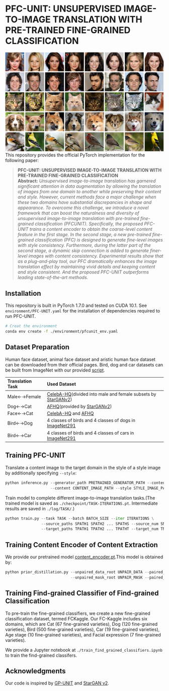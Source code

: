 # PFC-UNIT: UNSUPERVISED IMAGE-TO-IMAGE TRANSLATION WITH PRE-TRAINED FINE-GRAINED CLASSIFICATION

![p](github_page/code1.jpg)
This repository provides the official PyTorch implementation for the following paper:

> **PFC-UNIT: UNSUPERVISED IMAGE-TO-IMAGE TRANSLATION WITH PRE-TRAINED FINE-GRAINED CLASSIFICATION**<br>
> **Abstract:** *Unsupervised image-to-image translation has garnered significant
attention in data augmentation by allowing the translation
of images from one domain to another while preserving
their content and style. However, current methods face
a major challenge when these two domains have substantial
discrepancies in shape and appearance. To overcome this
challenge, we introduce a novel framework that can boost
the naturalness and diversity of unsupervised image-to-image
translation with pre-trained fine-grained classification (PFCUNIT).
Specifically, the proposed PFC-UNIT trains a content
encoder to obtain the coarse-level content feature in the first
stage. In the second stage, a new pre-trained fine-grained classification
(PFC) is designed to generate fine-level images with
style consistency. Furthermore, during the latter part of the
second stage, a dynamic skip connection is added to generate
finer-level images with content consistency. Experimental
results show that as a plug-and-play tool, our PFC dramatically
enhances the image translation effect by maintaining
vivid details and keeping content and style consistent. And
the proposed PFC-UNIT outperforms leading state-of-the-art
methods.*

## Installation
This repository is built in PyTorch 1.7.0 and tested on CUDA 10.1. See `environment/PFC-UNIT.yaml` for the installation of dependencies required to run PFC-UNIT.
```bash
# Creat the environment
conda env create -f ./environment/pfcunit_env.yaml
```

## Dataset Preparation

Human face dataset, animal face dataset and aristic human face dataset can be downloaded from their official pages.
Bird, dog and car datasets can be built from ImageNet with our provided [script](./data_preparation).

| Translation Task | Used Dataset                                                                                                                                                                                                                                                                           | 
|:-----------------|:---------------------------------------------------------------------------------------------------------------------------------------------------------------------------------------------------------------------------------------------------------------------------------------| 
| Male←→Female     | [CelebA-HQ](https://github.com/clovaai/stargan-v2#datasets-and-pre-trained-networks)(divided into male and female subsets by [StarGANv2](https://github.com/clovaai/stargan-v2#datasets-and-pre-trained-networks))                                                                     |
| Dog←→Cat         | [AFHQ](https://github.com/clovaai/stargan-v2#datasets-and-pre-trained-networks)(provided by [StarGANv2](https://github.com/clovaai/stargan-v2#datasets-and-pre-trained-networks))                                                                                                       |
| Face←→Cat        | [CelebA-HQ](https://github.com/switchablenorms/CelebAMask-HQ) and [AFHQ](https://github.com/clovaai/stargan-v2#datasets-and-pre-trained-networks)                                                                                                                                      |
| Bird←→Dog        | 4 classes of birds and 4 classes of dogs in [ImageNet291](https://github.com/williamyang1991/GP-UNIT/tree/main/data_preparation)
| Bird←→Car        | 4 classes of birds and 4 classes of cars in [ImageNet291](https://github.com/williamyang1991/GP-UNIT/tree/main/data_preparation)                                                                                                               

## Training PFC-UNIT

Translate a content image to the target domain in the style of a style image by additionally specifying `--style`:
```python
python inference.py --generator_path PRETRAINED_GENERATOR_PATH --content_encoder_path PRETRAINED_ENCODER_PATH \ 
                    --content CONTENT_IMAGE_PATH --style STYLE_IMAGE_PATH --device DEVICE
```

Train model to complete different image-to-image translation tasks.(The trained model is saved as `./checkpoint/TASK-ITERATIONS.pt`. Intermediate results are saved in `./log/TASK/`.)
```python
python train.py --task TASK --batch BATCH_SIZE --iter ITERATIONS \
                --source_paths SPATH1 SPATH2 ... SPATHS --source_num SNUM1 SNUM2 ... SNUMS \
                --target_paths TPATH1 TPATH2 ... TPATHT --target_num TNUM1 TNUM2 ... TNUMT
```

## Training Content Encoder of Content Extraction

We provide our pretrained model [content_encoder.pt]().This model is obtained by:
```python
python prior_distillation.py --unpaired_data_root UNPAIR_DATA --paired_data_root PAIR_DATA \
                             --unpaired_mask_root UNPAIR_MASK --paired_mask_root PAIR_MASK
```

## Training Find-grained Classifier of Find-grained Classification

To pre-train the fine-grained classifiers, we create a new fine-grained classification dataset, termed FCKaggle. Our FC-Kaggle includes six domains, which are Cat (67 fine-grained varieties), Dog (120 fine-grained varieties), Bird (500 fine-grained varieties), Car (19 fine-grained varieties), Age stage (10 fine-grained varieties), and Facial expression (7 fine-grained varieties).

We provide a Jupyter notebook at `./train_find_grained_classifiers.ipynb` to train the find-grained classifers.


## Acknowledgments
Our code is inspired by [GP-UNIT](https://github.com/williamyang1991/GP-UNIT/) and [StarGAN v2](https://github.com/clovaai/stargan-v2).
